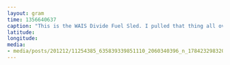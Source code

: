 ```yaml
---
layout: gram
time: 1356640637
caption: "This is the WAIS Divide Fuel Sled. I pulled that thing all over camp with the Tucker, topping off tanks."
latitude: 
longitude: 
media:
- media/posts/201212/11254385_635839339851110_2060340396_n_17842329832000351.jpg
---
```

